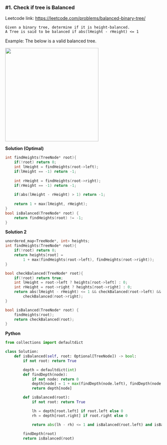 ### #1. Check if tree is Balanced

Leetcode link: https://leetcode.com/problems/balanced-binary-tree/

```
Given a binary tree, determine if it is height-balanced.
A Tree is said to be balanced if abs(lHeight - rHeight) <= 1
```

Example: The below is a valid balanced tree.

<img src="https://assets.leetcode.com/uploads/2020/10/06/balance_1.jpg" width=300> 

**Solution (Optimal)**
```cpp
int findHeights(TreeNode* root){
    if(!root) return 0;
    int lHeight = findHeights(root->left);
    if(lHeight == -1) return -1;
    
    int rHeight = findHeights(root->right);
    if(rHeight == -1) return -1;
    
    if(abs(lHeight - rHeight) > 1) return -1;
    
    return 1 + max(lHeight, rHeight);
}
bool isBalanced(TreeNode* root) {
    return findHeights(root) != -1;
}
```

**Solution 2**
```cpp
unordered_map<TreeNode*, int> heights;
int findHeights(TreeNode* root){
    if(!root) return 0;
    return heights[root] = 
        1 + max(findHeights(root->left), findHeights(root->right));
}

bool checkBalanced(TreeNode* root){
    if(!root) return true;
    int lHeight = root->left ? heights[root->left] : 0;
    int rHeight = root->right ? heights[root->right] : 0;
    return abs(lHeight - rHeight) <= 1 && checkBalanced(root->left) &&
        checkBalanced(root->right);
}

bool isBalanced(TreeNode* root) {
    findHeights(root);
    return checkBalanced(root);
}
```

**Python**
```python
from collections import defaultdict

class Solution:
    def isBalanced(self, root: Optional[TreeNode]) -> bool:
        if not root: return True

        depth = defaultdict(int)
        def findDepth(node):
            if not node: return 0
            depth[node] = 1 + max(findDepth(node.left), findDepth(node.right))
            return depth[node]

        def isBalanced(root):
            if not root: return True

            lh = depth[root.left] if root.left else 0
            rh = depth[root.right] if root.right else 0

            return abs(lh - rh) <= 1 and isBalanced(root.left) and isBalanced(root.right)
        
        findDepth(root)
        return isBalanced(root)
```
